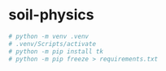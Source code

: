# soil-physics

```python
# python -m venv .venv
# .venv/Scripts/activate
# python -m pip install tk
# python -m pip freeze > requirements.txt

```